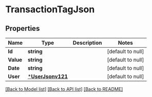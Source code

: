# TransactionTagJson

## Properties
Name | Type | Description | Notes
------------ | ------------- | ------------- | -------------
**Id** | **string** |  | [default to null]
**Value** | **string** |  | [default to null]
**Date** | **string** |  | [default to null]
**User** | [***UserJsonv121**](UserJSONV121.md) |  | [default to null]

[[Back to Model list]](../README.md#documentation-for-models) [[Back to API list]](../README.md#documentation-for-api-endpoints) [[Back to README]](../README.md)


